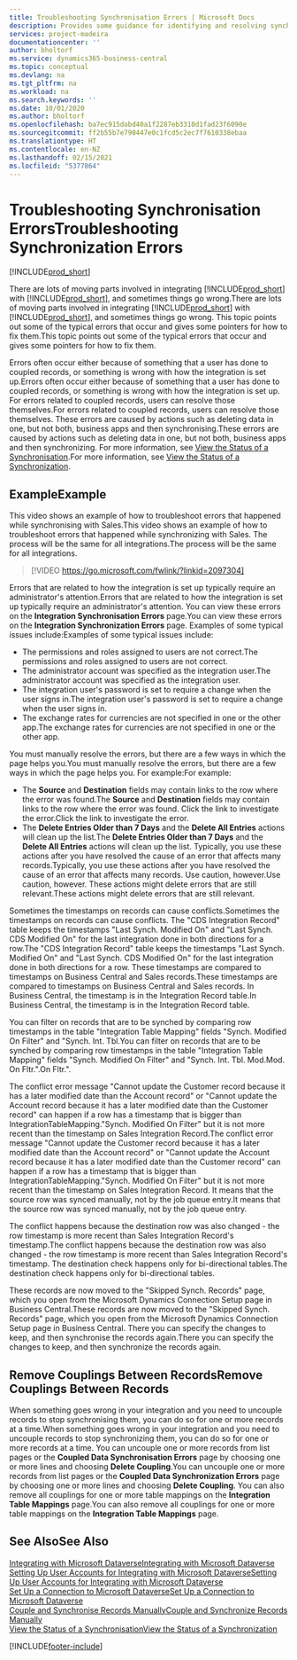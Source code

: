 ```yaml
---
title: Troubleshooting Synchronisation Errors | Microsoft Docs
description: Provides some guidance for identifying and resolving synchronisation errors.
services: project-madeira
documentationcenter: ''
author: bholtorf
ms.service: dynamics365-business-central
ms.topic: conceptual
ms.devlang: na
ms.tgt_pltfrm: na
ms.workload: na
ms.search.keywords: ''
ms.date: 10/01/2020
ms.author: bholtorf
ms.openlocfilehash: ba7ec915dabd40a1f2287eb3310d1fad23f6090e
ms.sourcegitcommit: ff2b55b7e790447e0c1fcd5c2ec7f7610338ebaa
ms.translationtype: HT
ms.contentlocale: en-NZ
ms.lasthandoff: 02/15/2021
ms.locfileid: "5377864"
---
```

# <a name="troubleshooting-synchronization-errors"></a><span data-ttu-id="81c06-103">Troubleshooting Synchronisation Errors</span><span class="sxs-lookup"><span data-stu-id="81c06-103">Troubleshooting Synchronization Errors</span></span>
[!INCLUDE[prod_short](includes/cc_data_platform_banner.md)]

<span data-ttu-id="81c06-104">There are lots of moving parts involved in integrating [!INCLUDE[prod_short](includes/prod_short.md)] with [!INCLUDE[prod_short](includes/cds_long_md.md)], and sometimes things go wrong.</span><span class="sxs-lookup"><span data-stu-id="81c06-104">There are lots of moving parts involved in integrating [!INCLUDE[prod_short](includes/prod_short.md)] with [!INCLUDE[prod_short](includes/cds_long_md.md)], and sometimes things go wrong.</span></span> <span data-ttu-id="81c06-105">This topic points out some of the typical errors that occur and gives some pointers for how to fix them.</span><span class="sxs-lookup"><span data-stu-id="81c06-105">This topic points out some of the typical errors that occur and gives some pointers for how to fix them.</span></span>

<span data-ttu-id="81c06-106">Errors often occur either because of something that a user has done to coupled records, or something is wrong with how the integration is set up.</span><span class="sxs-lookup"><span data-stu-id="81c06-106">Errors often occur either because of something that a user has done to coupled records, or something is wrong with how the integration is set up.</span></span> <span data-ttu-id="81c06-107">For errors related to coupled records, users can resolve those themselves.</span><span class="sxs-lookup"><span data-stu-id="81c06-107">For errors related to coupled records, users can resolve those themselves.</span></span> <span data-ttu-id="81c06-108">These errors are caused by actions such as deleting data in one, but not both, business apps and then synchronising.</span><span class="sxs-lookup"><span data-stu-id="81c06-108">These errors are caused by actions such as deleting data in one, but not both, business apps and then synchronizing.</span></span> <span data-ttu-id="81c06-109">For more information, see [View the Status of a Synchronisation](admin-how-to-view-synchronization-status.md).</span><span class="sxs-lookup"><span data-stu-id="81c06-109">For more information, see [View the Status of a Synchronization](admin-how-to-view-synchronization-status.md).</span></span>

## <a name="example"></a><span data-ttu-id="81c06-110">Example</span><span class="sxs-lookup"><span data-stu-id="81c06-110">Example</span></span>
<span data-ttu-id="81c06-111">This video shows an example of how to troubleshoot errors that happened while synchronising with Sales.</span><span class="sxs-lookup"><span data-stu-id="81c06-111">This video shows an example of how to troubleshoot errors that happened while synchronizing with Sales.</span></span> <span data-ttu-id="81c06-112">The process will be the same for all integrations.</span><span class="sxs-lookup"><span data-stu-id="81c06-112">The process will be the same for all integrations.</span></span> 

> [!VIDEO https://go.microsoft.com/fwlink/?linkid=2097304]

<span data-ttu-id="81c06-113">Errors that are related to how the integration is set up typically require an administrator's attention.</span><span class="sxs-lookup"><span data-stu-id="81c06-113">Errors that are related to how the integration is set up typically require an administrator's attention.</span></span> <span data-ttu-id="81c06-114">You can view these errors on the **Integration Synchronisation Errors** page.</span><span class="sxs-lookup"><span data-stu-id="81c06-114">You can view these errors on the **Integration Synchronization Errors** page.</span></span> <span data-ttu-id="81c06-115">Examples of some typical issues include:</span><span class="sxs-lookup"><span data-stu-id="81c06-115">Examples of some typical issues include:</span></span>  
  
* <span data-ttu-id="81c06-116">The permissions and roles assigned to users are not correct.</span><span class="sxs-lookup"><span data-stu-id="81c06-116">The permissions and roles assigned to users are not correct.</span></span>  
* <span data-ttu-id="81c06-117">The administrator account was specified as the integration user.</span><span class="sxs-lookup"><span data-stu-id="81c06-117">The administrator account was specified as the integration user.</span></span>  
* <span data-ttu-id="81c06-118">The integration user's password is set to require a change when the user signs in.</span><span class="sxs-lookup"><span data-stu-id="81c06-118">The integration user's password is set to require a change when the user signs in.</span></span>  
* <span data-ttu-id="81c06-119">The exchange rates for currencies are not specified in one or the other app.</span><span class="sxs-lookup"><span data-stu-id="81c06-119">The exchange rates for currencies are not specified in one or the other app.</span></span>  
  
<span data-ttu-id="81c06-120">You must manually resolve the errors, but there are a few ways in which the page helps you.</span><span class="sxs-lookup"><span data-stu-id="81c06-120">You must manually resolve the errors, but there are a few ways in which the page helps you.</span></span> <span data-ttu-id="81c06-121">For example:</span><span class="sxs-lookup"><span data-stu-id="81c06-121">For example:</span></span>  

* <span data-ttu-id="81c06-122">The **Source** and **Destination** fields may contain links to the row where the error was found.</span><span class="sxs-lookup"><span data-stu-id="81c06-122">The **Source** and **Destination** fields may contain links to the row where the error was found.</span></span> <span data-ttu-id="81c06-123">Click the link to investigate the error.</span><span class="sxs-lookup"><span data-stu-id="81c06-123">Click the link to investigate the error.</span></span>  
* <span data-ttu-id="81c06-124">The **Delete Entries Older than 7 Days** and the **Delete All Entries** actions will clean up the list.</span><span class="sxs-lookup"><span data-stu-id="81c06-124">The **Delete Entries Older than 7 Days** and the **Delete All Entries** actions will clean up the list.</span></span> <span data-ttu-id="81c06-125">Typically, you use these actions after you have resolved the cause of an error that affects many records.</span><span class="sxs-lookup"><span data-stu-id="81c06-125">Typically, you use these actions after you have resolved the cause of an error that affects many records.</span></span> <span data-ttu-id="81c06-126">Use caution, however.</span><span class="sxs-lookup"><span data-stu-id="81c06-126">Use caution, however.</span></span> <span data-ttu-id="81c06-127">These actions might delete errors that are still relevant.</span><span class="sxs-lookup"><span data-stu-id="81c06-127">These actions might delete errors that are still relevant.</span></span>

<span data-ttu-id="81c06-128">Sometimes the timestamps on records can cause conflicts.</span><span class="sxs-lookup"><span data-stu-id="81c06-128">Sometimes the timestamps on records can cause conflicts.</span></span> <span data-ttu-id="81c06-129">The "CDS Integration Record" table keeps the timestamps "Last Synch. Modified On" and "Last Synch. CDS Modified On" for the last integration done in both directions for a row.</span><span class="sxs-lookup"><span data-stu-id="81c06-129">The "CDS Integration Record" table keeps the timestamps "Last Synch. Modified On" and "Last Synch. CDS Modified On" for the last integration done in both directions for a row.</span></span> <span data-ttu-id="81c06-130">These timestamps are compared to timestamps on Business Central and Sales records.</span><span class="sxs-lookup"><span data-stu-id="81c06-130">These timestamps are compared to timestamps on Business Central and Sales records.</span></span> <span data-ttu-id="81c06-131">In Business Central, the timestamp is in the Integration Record table.</span><span class="sxs-lookup"><span data-stu-id="81c06-131">In Business Central, the timestamp is in the Integration Record table.</span></span>

<span data-ttu-id="81c06-132">You can filter on records that are to be synched by comparing row timestamps in the table "Integration Table Mapping" fields "Synch. Modified On Filter" and "Synch. Int. Tbl.</span><span class="sxs-lookup"><span data-stu-id="81c06-132">You can filter on records that are to be synched by comparing row timestamps in the table "Integration Table Mapping" fields "Synch. Modified On Filter" and "Synch. Int. Tbl.</span></span> <span data-ttu-id="81c06-133">Mod.</span><span class="sxs-lookup"><span data-stu-id="81c06-133">Mod.</span></span> <span data-ttu-id="81c06-134">On Fltr.".</span><span class="sxs-lookup"><span data-stu-id="81c06-134">On Fltr.".</span></span>

<span data-ttu-id="81c06-135">The conflict error message "Cannot update the Customer record because it has a later modified date than the Account record" or "Cannot update the Account record because it has a later modified date than the Customer record" can happen if a row has a timestamp that is bigger than IntegrationTableMapping."Synch. Modified On Filter" but it is not more recent than the timestamp on Sales Integration Record.</span><span class="sxs-lookup"><span data-stu-id="81c06-135">The conflict error message "Cannot update the Customer record because it has a later modified date than the Account record" or "Cannot update the Account record because it has a later modified date than the Customer record" can happen if a row has a timestamp that is bigger than IntegrationTableMapping."Synch. Modified On Filter" but it is not more recent than the timestamp on Sales Integration Record.</span></span> <span data-ttu-id="81c06-136">It means that the source row was synced manually, not by the job queue entry.</span><span class="sxs-lookup"><span data-stu-id="81c06-136">It means that the source row was synced manually, not by the job queue entry.</span></span> 

<span data-ttu-id="81c06-137">The conflict happens because the destination row was also changed  - the row timestamp is more recent than Sales Integration Record's timestamp.</span><span class="sxs-lookup"><span data-stu-id="81c06-137">The conflict happens because the destination row was also changed  - the row timestamp is more recent than Sales Integration Record's timestamp.</span></span> <span data-ttu-id="81c06-138">The destination check happens only for bi-directional tables.</span><span class="sxs-lookup"><span data-stu-id="81c06-138">The destination check happens only for bi-directional tables.</span></span> 

<span data-ttu-id="81c06-139">These records are now moved to the "Skipped Synch. Records" page, which you open from the Microsoft Dynamics Connection Setup page in Business Central.</span><span class="sxs-lookup"><span data-stu-id="81c06-139">These records are now moved to the "Skipped Synch. Records" page, which you open from the Microsoft Dynamics Connection Setup page in Business Central.</span></span> <span data-ttu-id="81c06-140">There you can specify the changes to keep, and then synchronise the records again.</span><span class="sxs-lookup"><span data-stu-id="81c06-140">There you can specify the changes to keep, and then synchronize the records again.</span></span>

## <a name="remove-couplings-between-records"></a><span data-ttu-id="81c06-141">Remove Couplings Between Records</span><span class="sxs-lookup"><span data-stu-id="81c06-141">Remove Couplings Between Records</span></span>
<span data-ttu-id="81c06-142">When something goes wrong in your integration and you need to uncouple records to stop synchronising them, you can do so for one or more records at a time.</span><span class="sxs-lookup"><span data-stu-id="81c06-142">When something goes wrong in your integration and you need to uncouple records to stop synchronizing them, you can do so for one or more records at a time.</span></span> <span data-ttu-id="81c06-143">You can uncouple one or more records from list pages or the **Coupled Data Synchronisation Errors** page by choosing one or more lines and choosing **Delete Coupling**.</span><span class="sxs-lookup"><span data-stu-id="81c06-143">You can uncouple one or more records from list pages or the **Coupled Data Synchronization Errors** page by choosing one or more lines and choosing **Delete Coupling**.</span></span> <span data-ttu-id="81c06-144">You can also remove all couplings for one or more table mappings on the **Integration Table Mappings** page.</span><span class="sxs-lookup"><span data-stu-id="81c06-144">You can also remove all couplings for one or more table mappings on the **Integration Table Mappings** page.</span></span> 

## <a name="see-also"></a><span data-ttu-id="81c06-145">See Also</span><span class="sxs-lookup"><span data-stu-id="81c06-145">See Also</span></span>
[<span data-ttu-id="81c06-146">Integrating with Microsoft Dataverse</span><span class="sxs-lookup"><span data-stu-id="81c06-146">Integrating with Microsoft Dataverse</span></span>](admin-prepare-dynamics-365-for-sales-for-integration.md)  
[<span data-ttu-id="81c06-147">Setting Up User Accounts for Integrating with Microsoft Dataverse</span><span class="sxs-lookup"><span data-stu-id="81c06-147">Setting Up User Accounts for Integrating with Microsoft Dataverse</span></span>](admin-setting-up-integration-with-dynamics-sales.md)  
[<span data-ttu-id="81c06-148">Set Up a Connection to Microsoft Dataverse</span><span class="sxs-lookup"><span data-stu-id="81c06-148">Set Up a Connection to Microsoft Dataverse</span></span>](admin-how-to-set-up-a-dynamics-crm-connection.md)  
[<span data-ttu-id="81c06-149">Couple and Synchronise Records Manually</span><span class="sxs-lookup"><span data-stu-id="81c06-149">Couple and Synchronize Records Manually</span></span>](admin-how-to-couple-and-synchronize-records-manually.md)  
[<span data-ttu-id="81c06-150">View the Status of a Synchronisation</span><span class="sxs-lookup"><span data-stu-id="81c06-150">View the Status of a Synchronization</span></span>](admin-how-to-view-synchronization-status.md)  


[!INCLUDE[footer-include](includes/footer-banner.md)]